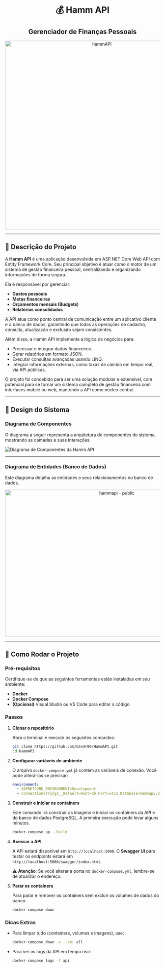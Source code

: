 
<h1 align="center">💰 Hamm API</h1>

<h2 align="center">Gerenciador de Finanças Pessoais</h2>

<p align="center">
    <img width="612" height="612" alt="HammAPI" src="https://github.com/user-attachments/assets/17856f95-ca34-4763-b619-8e19e1199f54" />
</p>

---

## 📄 Descrição do Projeto

A **Hamm API** é uma aplicação desenvolvida em ASP.NET Core Web API com Entity Framework Core. Seu principal objetivo é atuar como o motor de um sistema de gestão financeira pessoal, centralizando e organizando informações de forma segura.

Ela é responsável por gerenciar:

* **Gastos pessoais** 
* **Metas financeiras** 
* **Orçamentos mensais (Budgets)**
* **Relatórios consolidados** 

A API atua como ponto central de comunicação entre um aplicativo cliente e o banco de dados, garantindo que todas as operações de cadastro, consulta, atualização e exclusão sejam consistentes.

Além disso, a Hamm API implementa a lógica de negócios para:

* Processar e integrar dados financeiros.
* Gerar relatórios em formato JSON.
* Executar consultas avançadas usando LINQ.
* Integrar informações externas, como taxas de câmbio em tempo real, via API públicas.

O projeto foi concebido para ser uma solução modular e extensível, com potencial para se tornar um sistema completo de gestão financeira com interfaces mobile ou web, mantendo a API como núcleo central.

---

## 🎨 Design do Sistema

### Diagrama de Componentes

O diagrama a seguir representa a arquitetura de componentes do sistema, mostrando as camadas e suas interações.

![Diagrama de Componentes da Hamm API](https://github.com/user-attachments/assets/4938f870-99a1-454f-871f-5a82d8bb7f26)

---

### Diagrama de Entidades (Banco de Dados)

Este diagrama detalha as entidades e seus relacionamentos no banco de dados.

<p align="center">
    <img width="712" height="477" alt="hammapi - public" src="https://github.com/user-attachments/assets/4d99e054-2651-412f-bf88-479eab7a335f" />
</p>


---

## 🚀 Como Rodar o Projeto

### Pré-requisitos

Certifique-se de que as seguintes ferramentas estão instaladas em seu ambiente:

* **Docker**
* **Docker Compose**
* **(Opcional)** Visual Studio ou VS Code para editar o código

### Passos

1.  **Clonar o repositório**

    Abra o terminal e execute os seguintes comandos:

    ```bash
    git clone https://github.com/G3n4r00/HammAPI.git
    cd HammAPI
    ```

2.  **Configurar variáveis de ambiente**

    O arquivo `docker-compose.yml` já contém as variáveis de conexão. Você pode alterá-las se precisar:

    ```yml
    environment:
      - ASPNETCORE_ENVIRONMENT=Development
      - ConnectionStrings__Default=Host=db;Port=5432;Database=hammapi;Username=postgres;Password=postgres
    ```

3.  **Construir e iniciar os containers**

    Este comando irá construir as imagens e iniciar os containers da API e do banco de dados PostgreSQL. A primeira execução pode levar alguns minutos.

    ```bash
    docker-compose up --build
    ```

4.  **Acessar a API**

    A API estará disponível em `http://localhost:5000`. O **Swagger UI** para testar os endpoints estará em `http://localhost:5000/swagger/index.html`.

    ⚠️ **Atenção**: Se você alterar a porta no `docker-compose.yml`, lembre-se de atualizar o endereço.

5.  **Parar os containers**

    Para parar e remover os containers sem excluir os volumes de dados do banco:

    ```bash
    docker-compose down
    ```

### Dicas Extras

* Para limpar tudo (containers, volumes e imagens), use:
    ```bash
    docker-compose down -v --rmi all
    ```

* Para ver os logs da API em tempo real:
    ```bash
    docker-compose logs -f api
    ```
